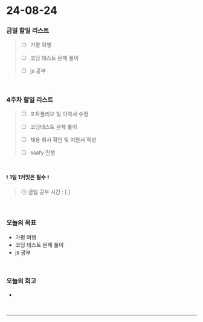 # 24-08-24
### 금일 할일 리스트
> - [ ]  가평 여행
>
> - [ ]  코딩 테스트 문제 풀이
>
> - [ ]  js 공부

<br/>

### 4주차 할일 리스트  
> - [ ]  포트폴리오 및 이력서 수정
>
> - [ ]  코딩테스트 문제 풀이
>
> - [ ]  채용 회사 확인 및 지원서 작성
>
> - [ ]  ssafy 진행

<br/>

❗ **1일 1커밋은 필수** ❗
> 🕒 금일 공부 시간 : [  ]

<br/>

### 오늘의 목표
- 가평 여행
- 코딩 테스트 문제 풀이
- js 공부

<br>

### 오늘의 회고
- 



<br/>

------------  

